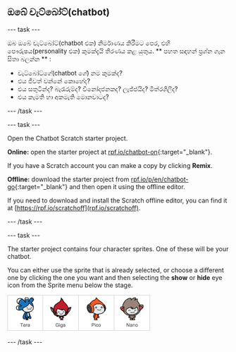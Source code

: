## ඔබේ චැට්බෝට්(chatbot)

\--- task \---

ඔබ ඔබේ චැට්බෝට්(chatbot එක) නිර්මාණය කිරීමට පෙර, එහි පෞරුෂය(personality එක) කුමක්දැයි තීරණය කළ යුතුය. ** පහත සඳහන් ප්‍රශ්න ගැන සිතා බලන්න ** :

+ චැට්බෝට්ගේ(chatbot ගේ) නම කුමක්ද?
+ එය ජීවත් වන්නේ කොහේද?
+ එය සතුටින්ද? බැරෑරුම්ද? විනෝදජනකද? ලැජ්ජයිද? මිත්රශීලීද?
+ එය කැමති හා අකමැති මොනවාටද?

\--- /task \---

\--- task \---

Open the Chatbot Scratch starter project.

**Online:** open the starter project at [rpf.io/chatbot-on](http://rpf.io/chatbot-on){:target="_blank"}.

If you have a Scratch account you can make a copy by clicking **Remix**.

**Offline:** download the starter project from [rpf.io/p/en/chatbot-go](http://rpf.io/p/en/chatbot-go){:target="_blank"} and then open it using the offline editor.

If you need to download and install the Scratch offline editor, you can find it at [https://rpf.io/scratchoff](rpf.io/scratchoff).

\--- /task \---

\--- task \---

The starter project contains four character sprites. One of these will be your chatbot.

You can either use the sprite that is already selected, or choose a different one by clicking the one you want and then selecting the **show** or **hide** eye icon from the Sprite menu below the stage.

![Choose a character](images/chatbot-characters.png)

\--- /task \---